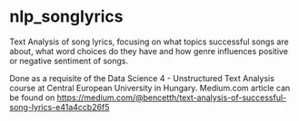 # nlp_songlyrics
Text Analysis of song lyrics, focusing on what topics successful songs are about, what word choices do they have and how genre influences positive or negative sentiment of songs.

Done as a requisite of the Data Science 4 - Unstructured Text Analysis course at Central European University in Hungary.
Medium.com article can be found on https://medium.com/@bencetth/text-analysis-of-successful-song-lyrics-e41a4ccb26f5
